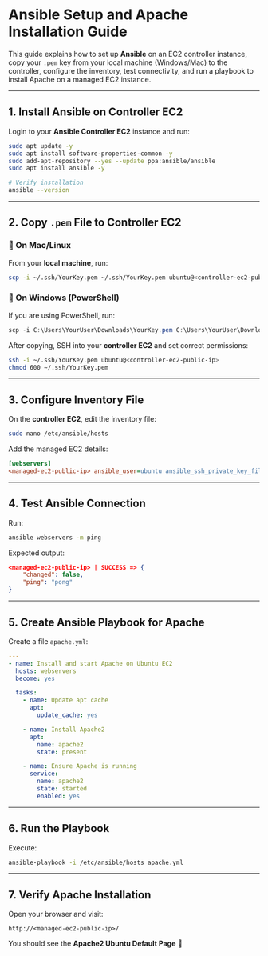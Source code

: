 # Ansible Setup and Apache Installation Guide

This guide explains how to set up **Ansible** on an EC2 controller instance, copy your `.pem` key from your local machine (Windows/Mac) to the controller, configure the inventory, test connectivity, and run a playbook to install Apache on a managed EC2 instance.

---

## 1. Install Ansible on Controller EC2

Login to your **Ansible Controller EC2** instance and run:

```bash
sudo apt update -y
sudo apt install software-properties-common -y
sudo add-apt-repository --yes --update ppa:ansible/ansible
sudo apt install ansible -y

# Verify installation
ansible --version
```

---

## 2. Copy `.pem` File to Controller EC2

### 🔹 On **Mac/Linux**

From your **local machine**, run:

```bash
scp -i ~/.ssh/YourKey.pem ~/.ssh/YourKey.pem ubuntu@<controller-ec2-public-ip>:~/.ssh/
```

### 🔹 On **Windows (PowerShell)**

If you are using PowerShell, run:

```powershell
scp -i C:\Users\YourUser\Downloads\YourKey.pem C:\Users\YourUser\Downloads\YourKey.pem ubuntu@<controller-ec2-public-ip>:~/.ssh/
```

After copying, SSH into your **controller EC2** and set correct permissions:

```bash
ssh -i ~/.ssh/YourKey.pem ubuntu@<controller-ec2-public-ip>
chmod 600 ~/.ssh/YourKey.pem
```

---

## 3. Configure Inventory File

On the **controller EC2**, edit the inventory file:

```bash
sudo nano /etc/ansible/hosts
```

Add the managed EC2 details:

```ini
[webservers]
<managed-ec2-public-ip> ansible_user=ubuntu ansible_ssh_private_key_file=~/.ssh/YourKey.pem
```

---

## 4. Test Ansible Connection

Run:

```bash
ansible webservers -m ping
```

Expected output:

```json
<managed-ec2-public-ip> | SUCCESS => {
    "changed": false,
    "ping": "pong"
}
```

---

## 5. Create Ansible Playbook for Apache

Create a file `apache.yml`:

```yaml
---
- name: Install and start Apache on Ubuntu EC2
  hosts: webservers
  become: yes

  tasks:
    - name: Update apt cache
      apt:
        update_cache: yes

    - name: Install Apache2
      apt:
        name: apache2
        state: present

    - name: Ensure Apache is running
      service:
        name: apache2
        state: started
        enabled: yes
```

---

## 6. Run the Playbook

Execute:

```bash
ansible-playbook -i /etc/ansible/hosts apache.yml
```

---

## 7. Verify Apache Installation

Open your browser and visit:

```
http://<managed-ec2-public-ip>/
```

You should see the **Apache2 Ubuntu Default Page** 🎉
